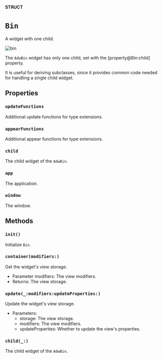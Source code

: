 **STRUCT**

# `Bin`

A widget with one child.

<picture><source srcset="bin-dark.png" media="(prefers-color-scheme: dark)"><img src="bin.png" alt="bin"></picture>

The `AdwBin` widget has only one child, set with the [property@Bin:child]
property.

It is useful for deriving subclasses, since it provides common code needed
for handling a single child widget.

## Properties
### `updateFunctions`

Additional update functions for type extensions.

### `appearFunctions`

Additional appear functions for type extensions.

### `child`

The child widget of the `AdwBin`.

### `app`

The application.

### `window`

The window.

## Methods
### `init()`

Initialize `Bin`.

### `container(modifiers:)`

Get the widget's view storage.
- Parameter modifiers: The view modifiers.
- Returns: The view storage.

### `update(_:modifiers:updateProperties:)`

Update the widget's view storage.
- Parameters:
    - storage: The view storage.
    - modifiers: The view modifiers.
    - updateProperties: Whether to update the view's properties.

### `child(_:)`

The child widget of the `AdwBin`.
